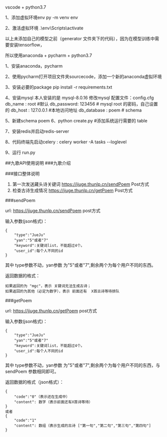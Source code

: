
vscode + python3.7

1、添加虚拟环境env
py -m venv env  

2、激活虚拟环境
.\env\Scripts\activate

以上未添加自己的模型之前（generator 文件夹下的代码），因为在模型训练中需要安装tensorflow，

所以使用anaconda + pycharm + python3.7


1、安装anaconda，pycharm

2、使用pycharm打开项目文件夹sourcecode，添加一个新的anaconda虚拟环境

3、安装必要的package
pip install -r requirements.txt

4、安装mysql 本人安装的是 mysql-8.0.16
修改mysql 配置文件：config.cfg 
db_name : root  #默认
db_password: 123456  # mysql root 的密码，自己设置的
db_host : 127.0.0.1  #本地访问地址
db_database : poem   # schema

5、新建schema poem
6、python create.py  #添加系统运行需要的 table

7、安装redis并启动redis-server

8、代码终端先启动celery : celery worker -A tasks --loglevel

9、运行 run.py  



##九歌API使用说明
###九歌介绍

###接口整体说明

1. 第一次发送藏头诗关键词  https://jiuge.thunlp.cn/sendPoem Post方式
2. 检查古诗生成情况  https://jiuge.thunlp.cn/getPoem Post方式

###sendPoem

url: https://jiuge.thunlp.cn/sendPoem post方式

输入参数(json格式)：

```
{
    "type":"JueJu"
    "yan":"5"或者"7"
    "keyword":关键词list，不能超过4个。
    "user_id":每个人不同的id
}
```
其中 type参数不动，yan参数 为"5"或者"7",剩余两个为每个用户不同的东西。

返回数据的格式：
```
如果返回的为 "mgc"，表示 关键词无法生成古诗；
如果返回的为其他（必定为数字），表示 前面还有  X首古诗等待排队
```

###getPoem

url: https://jiuge.thunlp.cn/getPoem post方式

输入参数(json格式)：

```
{
    "type":"JueJu"
    "yan":"5"或者"7"
    "keyword":关键词list，不能超过4个。
    "user_id":每个人不同的id
}
```

其中 type参数不动，yan参数 为"5"或者"7",剩余两个为每个用户不同的东西，与 sendPoem 参数相同即可。

返回数据的格式（json格式）：

```
{
    "code":"0"（表示还在生成中）
    "content": 数字（表示前面还有X首诗等待）
}
或者
{
    "code":"1"
    "content": 数组（表示生成的古诗 ["第一句","第二句","第三句","第四句"]
}
```
